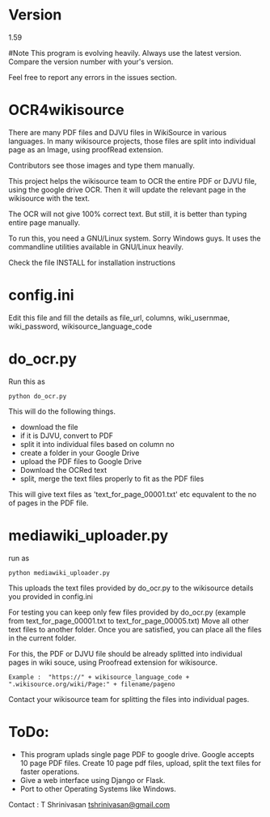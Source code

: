 # Version
1.59

#Note
This program is evolving heavily.
Always use the latest version.
Compare the version number with your's version.

Feel free to report any errors in the issues section.


# OCR4wikisource


There are many PDF files and DJVU files in WikiSource in various languages.
In many wikisource projects, those files are split into individual page as an Image, using proofRead extension.

Contributors see those images and type them manually.

This project helps the wikisource team to OCR the entire PDF or DJVU file, using the google drive OCR.
Then it will update the relevant page in the wikisource with the text.

The OCR will not give 100% correct text. But still, it is better than typing entire page manually.

To run this, you need a GNU/Linux system. Sorry Windows guys. It uses the commandline utilities available in GNU/Linux heavily.


Check the file INSTALL for installation instructions



config.ini
==========

Edit this file and fill the details as file_url, columns, wiki_usernmae, wiki_password, wikisource_language_code

do_ocr.py
========

Run this as

```
python do_ocr.py
```

This will do the following things.

* download the file
* if it is DJVU, convert to PDF
* split it into individual files based on column no
* create a folder in your Google Drive
* upload the PDF files to Google Drive
* Download the OCRed text
* split, merge the text files properly to fit as the PDF files


This will give text files as 'text_for_page_00001.txt' etc equvalent to the no of pages in the PDF file.


mediawiki_uploader.py
=====================

run as

```
python mediawiki_uploader.py
```

This uploads the text files provided by do_ocr.py to the wikisource details you provided in config.ini

For testing you can keep only few files provided by do_ocr.py (example from text_for_page_00001.txt to text_for_page_00005.txt)
Move all other text files to another folder.
Once you are satisfied, you can place all the files in the current folder.


For this, the PDF or DJVU file should be already splitted into individual pages in wiki souce, using Proofread extension for wikisource.

```
Example :  "https://" + wikisource_language_code + ".wikisource.org/wiki/Page:" + filename/pageno
```

Contact your wikisource team for splitting the files into individual pages.





ToDo:
====


* This program uplads single page PDF to google drive. Google accepts 10 page PDF files. Create 10 page pdf files, upload, split the text files for faster operations.
* Give a web interface using Django or Flask.
* Port to other Operating Systems like Windows.




Contact : T Shrinivasan <tshrinivasan@gmail.com>
